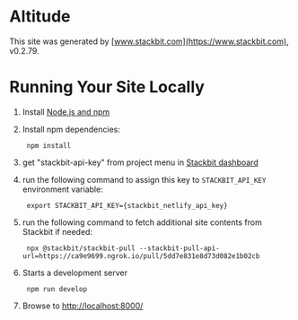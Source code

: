 # Altitude

This site was generated by [www.stackbit.com](https://www.stackbit.com), v0.2.79.

# Running Your Site Locally

1. Install [Node.js and npm](https://nodejs.org/en/)

1. Install npm dependencies:

        npm install

1. get "stackbit-api-key" from project menu in [Stackbit dashboard](https://app.stackbit.com/dashboard)

1. run the following command to assign this key to `STACKBIT_API_KEY` environment variable:

        export STACKBIT_API_KEY={stackbit_netlify_api_key}

1. run the following command to fetch additional site contents from Stackbit if needed:

        npx @stackbit/stackbit-pull --stackbit-pull-api-url=https://ca9e9699.ngrok.io/pull/5dd7e831e8d73d082e1b02cb

1. Starts a development server

        npm run develop

1. Browse to [http://localhost:8000/](http://localhost:8000/)
